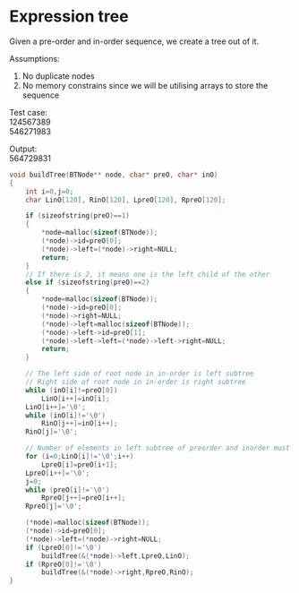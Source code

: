 # Expression tree

Given a pre-order and in-order sequence, we create a tree out of it.  

Assumptions:

1. No duplicate nodes
2. No memory constrains since we will be utilising arrays to store the sequence

Test case:  
124567389  
546271983

Output:  
564729831  

```c
void buildTree(BTNode** node, char* preO, char* inO)
{
    int i=0,j=0;
    char LinO[120], RinO[120], LpreO[120], RpreO[120];

    if (sizeofstring(preO)==1)
    {
        *node=malloc(sizeof(BTNode));
        (*node)->id=preO[0];
        (*node)->left=(*node)->right=NULL;
        return;
    }
    // If there is 2, it means one is the left child of the other
    else if (sizeofstring(preO)==2)
    {
        *node=malloc(sizeof(BTNode));
        (*node)->id=preO[0];
        (*node)->right=NULL;
        (*node)->left=malloc(sizeof(BTNode));
        (*node)->left->id=preO[1];
        (*node)->left->left=(*node)->left->right=NULL;
        return;
    }

    // The left side of root node in in-order is left subtree
    // Right side of root node in in-order is right subtree
    while (inO[i]!=preO[0])
        LinO[i++]=inO[i];
    LinO[i++]='\0';
    while (inO[i]!='\0')
        RinO[j++]=inO[i++];
    RinO[j]='\0';

    // Number of elements in left subtree of preorder and inorder must be same
    for (i=0;LinO[i]!='\0';i++)
        LpreO[i]=preO[i+1];
    LpreO[i++]='\0';
    j=0;
    while (preO[i]!='\0')
        RpreO[j++]=preO[i++];
    RpreO[j]='\0';

    (*node)=malloc(sizeof(BTNode));
    (*node)->id=preO[0];
    (*node)->left=(*node)->right=NULL;
    if (LpreO[0]!='\0')
        buildTree(&(*node)->left,LpreO,LinO);
    if (RpreO[0]!='\0')
        buildTree(&(*node)->right,RpreO,RinO);
}
```
